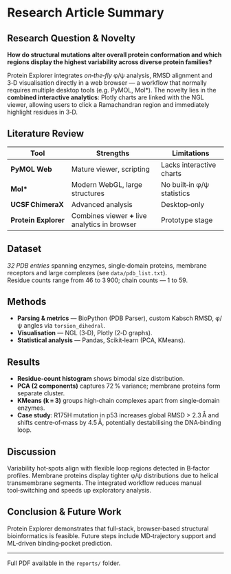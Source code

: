 # Research Article Summary

## Research Question & Novelty
**How do structural mutations alter overall protein conformation and which
regions display the highest variability across diverse protein families?**

Protein Explorer integrates *on‑the‑fly* φ/ψ analysis, RMSD alignment and
3‑D visualisation directly in a web browser — a workflow that normally
requires multiple desktop tools (e.g. PyMOL, Mol*). The novelty lies in the
**combined interactive analytics**: Plotly charts are linked with the NGL
viewer, allowing users to click a Ramachandran region and immediately
highlight residues in 3‑D.

## Literature Review

| Tool | Strengths | Limitations |
|------|-----------|-------------|
| **PyMOL Web** | Mature viewer, scripting | Lacks interactive charts |
| **Mol\*** | Modern WebGL, large structures | No built‑in φ/ψ statistics |
| **UCSF ChimeraX** | Advanced analysis | Desktop‑only |
| **Protein Explorer** | Combines viewer **+** live analytics in browser | Prototype stage |

## Dataset
*32 PDB entries* spanning enzymes, single‑domain proteins, membrane
receptors and large complexes (see `data/pdb_list.txt`).  
Residue counts range from 46 to 3 900; chain counts — 1 to 59.

## Methods
* **Parsing & metrics** — BioPython (PDB Parser), custom Kabsch RMSD,
  φ/ψ angles via `torsion_dihedral`.  
* **Visualisation** — NGL (3‑D), Plotly (2‑D graphs).  
* **Statistical analysis** — Pandas, Scikit‑learn (PCA, KMeans).

## Results
* **Residue‑count histogram** shows bimodal size distribution.  
* **PCA (2 components)** captures 72 % variance; membrane proteins form
  separate cluster.  
* **KMeans (k = 3)** groups high‑chain complexes apart from single‑domain
  enzymes.  
* **Case study**: R175H mutation in p53 increases global RMSD > 2.3 Å and
  shifts centre‑of‑mass by 4.5 Å, potentially destabilising the DNA‑binding
  loop.

## Discussion
Variability hot‑spots align with flexible loop regions detected in B‑factor
profiles. Membrane proteins display tighter φ/ψ distributions due to
helical transmembrane segments. The integrated workflow reduces manual
tool‑switching and speeds up exploratory analysis.

## Conclusion & Future Work
Protein Explorer demonstrates that full‑stack, browser‑based structural
bioinformatics is feasible. Future steps include MD‑trajectory support and
ML‑driven binding‑pocket prediction.

---
Full PDF available in the `reports/` folder.
